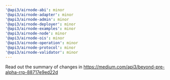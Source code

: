 ```yaml
---
'@api3/airnode-abi': minor
'@api3/airnode-adapter': minor
'@api3/airnode-admin': minor
'@api3/airnode-deployer': minor
'@api3/airnode-examples': minor
'@api3/airnode-node': minor
'@api3/airnode-ois': minor
'@api3/airnode-operation': minor
'@api3/airnode-protocol': minor
'@api3/airnode-validator': minor
---
```


Read out the summary of changes in https://medium.com/api3/beyond-pre-alpha-rrp-88717e9ed22d
